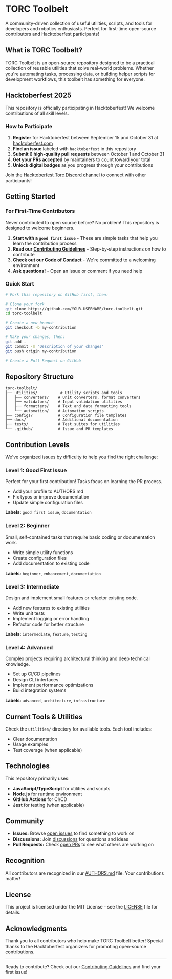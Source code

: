 # TORC Toolbelt

A community-driven collection of useful utilities, scripts, and tools for developers and robotics enthusiasts. Perfect for first-time open-source contributors and Hacktoberfest participants!

## What is TORC Toolbelt?

TORC Toolbelt is an open-source repository designed to be a practical collection of reusable utilities that solve real-world problems. Whether you're automating tasks, processing data, or building helper scripts for development workflows, this toolbelt has something for everyone.

## Hacktoberfest 2025

This repository is officially participating in Hacktoberfest! We welcome contributions of all skill levels.

### How to Participate

1. **Register** for Hacktoberfest between September 15 and October 31 at [hacktoberfest.com](https://hacktoberfest.com)
2. **Find an issue** labeled with `hacktoberfest` in this repository
3. **Submit 6 high-quality pull requests** between October 1 and October 31
4. **Get your PRs accepted** by maintainers to count toward your total
5. **Unlock digital badges** as you progress through your contributions

Join the [Hacktoberfest Torc Discord channel](https://discord.gg/sfhgzTf6) to connect with other participants!

## Getting Started

### For First-Time Contributors

Never contributed to open source before? No problem! This repository is designed to welcome beginners.

1. **Start with a `good first issue`** - These are simple tasks that help you learn the contribution process
2. **Read our [Contributing Guidelines](CONTRIBUTING.md)** - Step-by-step instructions on how to contribute
3. **Check out our [Code of Conduct](CODE_OF_CONDUCT.md)** - We're committed to a welcoming environment
4. **Ask questions!** - Open an issue or comment if you need help

### Quick Start

```bash
# Fork this repository on GitHub first, then:

# Clone your fork
git clone https://github.com/YOUR-USERNAME/torc-toolbelt.git
cd torc-toolbelt

# Create a new branch
git checkout -b my-contribution

# Make your changes, then:
git add .
git commit -m "Description of your changes"
git push origin my-contribution

# Create a Pull Request on GitHub
```

## Repository Structure

```
torc-toolbelt/
├── utilities/          # Utility scripts and tools
│   ├── converters/    # Unit converters, format converters
│   ├── validators/    # Input validation utilities
│   ├── formatters/    # Text and data formatting tools
│   └── automation/    # Automation scripts
├── configs/           # Configuration file templates
├── docs/              # Additional documentation
├── tests/             # Test suites for utilities
└── .github/           # Issue and PR templates
```

## Contribution Levels

We've organized issues by difficulty to help you find the right challenge:

### Level 1: Good First Issue
Perfect for your first contribution! Tasks focus on learning the PR process.
- Add your profile to AUTHORS.md
- Fix typos or improve documentation
- Update simple configuration files

**Labels:** `good first issue`, `documentation`

### Level 2: Beginner
Small, self-contained tasks that require basic coding or documentation work.
- Write simple utility functions
- Create configuration files
- Add documentation to existing code

**Labels:** `beginner`, `enhancement`, `documentation`

### Level 3: Intermediate
Design and implement small features or refactor existing code.
- Add new features to existing utilities
- Write unit tests
- Implement logging or error handling
- Refactor code for better structure

**Labels:** `intermediate`, `feature`, `testing`

### Level 4: Advanced
Complex projects requiring architectural thinking and deep technical knowledge.
- Set up CI/CD pipelines
- Design CLI interfaces
- Implement performance optimizations
- Build integration systems

**Labels:** `advanced`, `architecture`, `infrastructure`

## Current Tools & Utilities

Check the `utilities/` directory for available tools. Each tool includes:
- Clear documentation
- Usage examples
- Test coverage (when applicable)

## Technologies

This repository primarily uses:
- **JavaScript/TypeScript** for utilities and scripts
- **Node.js** for runtime environment
- **GitHub Actions** for CI/CD
- **Jest** for testing (when applicable)

## Community

- **Issues:** Browse [open issues](../../issues) to find something to work on
- **Discussions:** Join [discussions](../../discussions) for questions and ideas
- **Pull Requests:** Check [open PRs](../../pulls) to see what others are working on

## Recognition

All contributors are recognized in our [AUTHORS.md](AUTHORS.md) file. Your contributions matter!

## License

This project is licensed under the MIT License - see the [LICENSE](LICENSE) file for details.

## Acknowledgments

Thank you to all contributors who help make TORC Toolbelt better! Special thanks to the Hacktoberfest organizers for promoting open-source contributions.

---

Ready to contribute? Check out our [Contributing Guidelines](CONTRIBUTING.md) and find your first issue!
